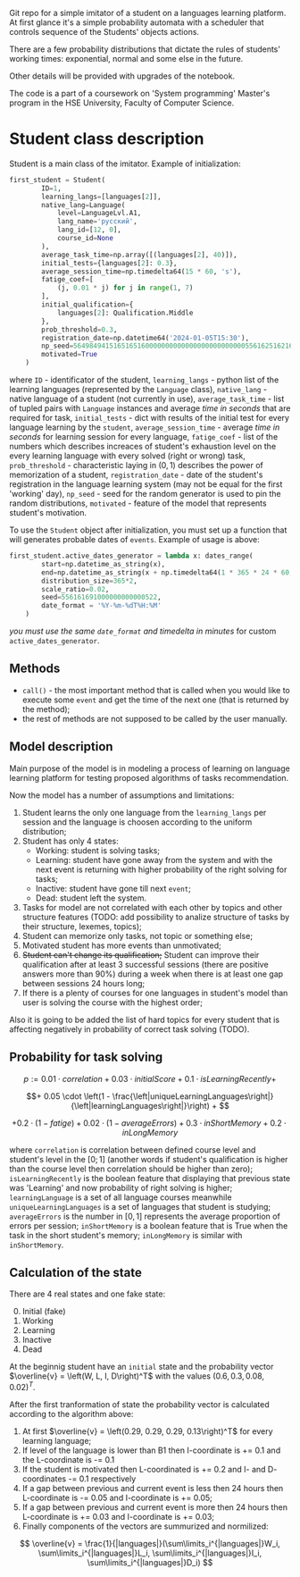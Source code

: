 Git repo for a simple imitator of a student on a languages learning platform. At first glance it's a simple probability automata with a scheduler that controls sequence of the Students' objects actions.

There are a few probability distributions that dictate the rules of students' working times: exponential, normal and some else in the future.

Other details will be provided with upgrades of the notebook.

The code is a part of a coursework on 'System programming' Master's program in the HSE University, Faculty of Computer Science.


# Student class description
Student is a main class of the imitator. Example of initialization:
```python
first_student = Student(
        ID=1, 
        learning_langs=[languages[2]], 
        native_lang=Language(
            level=LanguageLvl.A1, 
            lang_name='русский', 
            lang_id=[12, 0], 
            course_id=None
        ),
        average_task_time=np.array([(languages[2], 40)]),
        initial_tests={languages[2]: 0.3},
        average_session_time=np.timedelta64(15 * 60, 's'),
        fatige_coef=[
            (j, 0.01 * j) for j in range(1, 7)
        ],
        initial_qualification={
            languages[2]: Qualification.Middle
        },
        prob_threshold=0.3,
        registration_date=np.datetime64('2024-01-05T15:30'),
        np_seed=5649849415165165160000000000000000000000000556162516216251915165,
        motivated=True
    )
```
where `ID` - identificator of the student, `learning_langs` - python list of the learning languages (represented by the `Language` class), `native_lang` - native language of a student (not currently in use), `average_task_time` - list of tupled pairs with `Language` instances and average *time in seconds* that are required for task, `initial_tests` - dict with results of the initial test for every language learning by the `student`, `average_session_time` - average *time in seconds* for learning session for every language, `fatige_coef` - list of the numbers which describes increaces of student's exhaustion level on the every learning language with every solved (right or wrong) task, `prob_threshold` - characteristic laying in $(0, 1)$ describes the power of memorization of a student, `registration_date` - date of the student's registration in the language learning system (may not be equal for the first 'working' day), `np_seed` - seed for the random generator is used to pin the random distributions, `motivated` - feature of the model that represents student's motivation.

To use the `Student` object after initialization, you must set up a function that will generates probable dates of `events`. Example of usage is above:
```python
first_student.active_dates_generator = lambda x: dates_range(
        start=np.datetime_as_string(x), 
        end=np.datetime_as_string(x + np.timedelta64(1 * 365 * 24 * 60, 'm')),
        distribution_size=365*2,
        scale_ratio=0.02,
        seed=556161691000000000000522,
        date_format = '%Y-%m-%dT%H:%M'
    )
```
*you must use the same `date_format` and timedelta in minutes* for custom `active_dates_generator`.

## Methods
- `call()` - the most important method that is called when you would like to execute some `event` and get the time of the next one (that is returned by the method);
- the rest of methods are not supposed to be called by the user manually.

## Model description
Main purpose of the model is in modeling a process of learning on language learning platform for testing proposed algorithms of tasks recommendation.

Now the model has a number of assumptions and limitations:
1. Student learns the only one language from the `learning_langs` per session and the language is choosen according to the uniform distribution;
1. Student has only 4 states:
    - Working: student is solving tasks;
    - Learning: student have gone away from the system and with the next event is returning with higher probability of the right solving for tasks;
    - Inactive: student have gone till next `event`;
    - Dead: student left the system.
1. Tasks for model are not correlated with each other by topics and other structure features (TODO: add possibility to analize structure of tasks by their structure, lexemes, topics);
1. Student can memorize only tasks, not topic or something else;
1. Motivated student has more events than unmotivated;
1. ~~Student can't change its qualification;~~ Student can improve their qualification after at least 3 successful sessions (there are positive answers more than 90%) during a week when there is at least one gap between sessions 24 hours long;
1. If there is a plenty of courses for one languages in student's model than user is solving the course with the highest order;

Also it is going to be added the list of hard topics for every student that is affecting negatively in probability of correct task solving (TODO).

## Probability for task solving
$$p := 0.01 \cdot correlation + 0.03 \cdot initialScore + 0.1 \cdot isLearningRecently + $$

$$+ 0.05 \cdot \left(1 - \frac{\left|uniqueLearningLanguages\right|}{\left|learningLanguages\right|}\right) + $$

$$+ 0.2 \cdot \left(1 - fatige\right) + 0.02 \cdot (1 - averageErrors) + 0.3 \cdot inShortMemory + 0.2 \cdot inLongMemory$$

where `correlation` is correlation between defined course level and student's level in the $[0;1]$ (another words if student's qualification is higher than the course level then correlation should be higher than zero); `isLearningRecently` is the boolean feature that displaying that previous state was 'Learning' and now probability of right solving is higher; `learningLanguage` is a set of all language courses meanwhile `uniqueLearningLanguages` is a set of languages that student is studying; `averageErrors` is the number in $[0,1]$ represents the average proportion of errors per session; `inShortMemory` is a boolean feature that is True when the task in the short student's memory; `inLongMemory` is similar with `inShortMemory`.

## Calculation of the state
There are 4 real states and one fake state:

0. Initial (fake)
1. Working
1. Learning
1. Inactive
1. Dead

At the beginnig student have an `initial` state and the probability vector $\overline{v} = \left(W, L, I, D\right)^T$ with the values $\left(0.6, 0.3, 0.08, 0.02\right)^T$.

After the first tranformation of state the probability vector is calculated according to the algorithm above:
1. At first $\overline{v} = \left(0.29, 0.29, 0.29, 0.13\right)^T$ for every learning language;
1. If level of the language is lower than B1 then I-coordinate is += 0.1 and the L-coordinate is -= 0.1
1. If the student is motivated then L-coordinated is += 0.2 and I- and D- coordinates -= 0.1 respectively
1. If a gap between previous and current event is less then 24 hours then L-coordinate is -= 0.05 and I-coordinate is += 0.05;
1. If a gap between previous and current event is more then 24 hours then L-coordinate is += 0.03 and I-coordinate is += 0.03;
1. Finally components of the vectors are  summurized and normilized:

$$
\overline{v} = \frac{1}{|languages|}(\sum\limits_i^{|languages|}W_i, \sum\limits_i^{|languages|}L_i, \sum\limits_i^{|languages|}I_i, \sum\limits_i^{|languages|}D_i)
$$